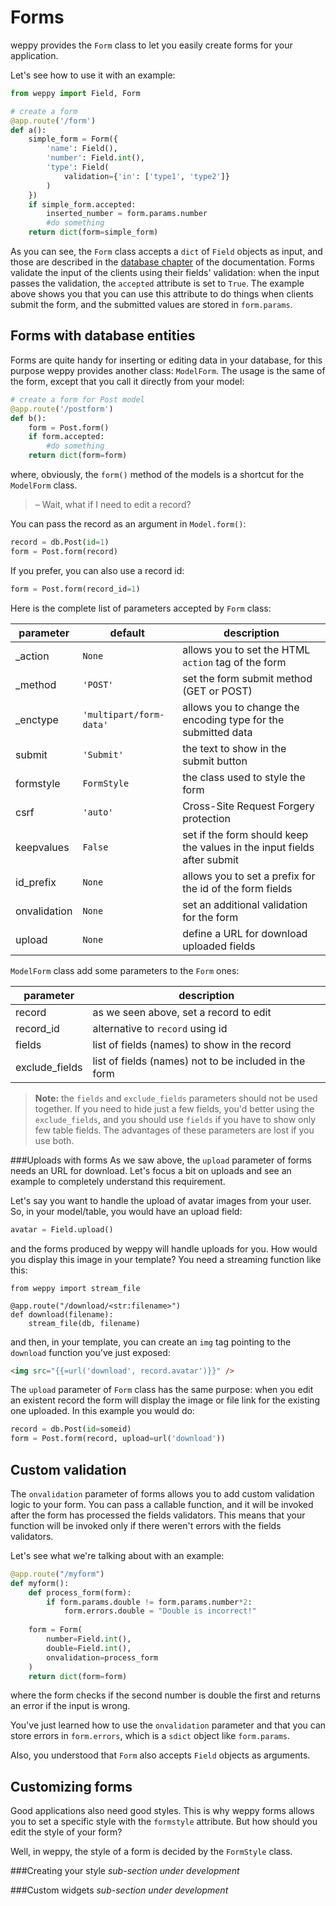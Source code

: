Forms
=====

weppy provides the `Form` class to let you easily create forms for your application.

Let's see how to use it with an example:

```python
from weppy import Field, Form

# create a form
@app.route('/form')
def a():
    simple_form = Form({
        'name': Field(),
        'number': Field.int(),
        'type': Field(
            validation={'in': ['type1', 'type2']}
        )
    })
    if simple_form.accepted:
        inserted_number = form.params.number
        #do something
    return dict(form=simple_form)
```

As you can see, the `Form` class accepts a `dict` of `Field` objects as input,
and those are described in the [database chapter](./dal/models#fields) of the documentation.
Forms validate the input of the clients using their fields' validation: when the
input passes the validation, the `accepted` attribute is set to `True`.
The example above shows you that you can use this attribute to do things when
clients submit the form, and the submitted values are stored in `form.params`.

Forms with database entities
----------------------------
Forms are quite handy for inserting or editing data in your database, for this purpose
weppy provides another class: `ModelForm`. The usage is the same of the form,
except that you call it directly from your model:

```python
# create a form for Post model
@app.route('/postform')
def b():
    form = Post.form()
    if form.accepted:
        #do something
    return dict(form=form)
```

where, obviously, the `form()` method of the models is a shortcut for the `ModelForm` class.

> – Wait, what if I need to edit a record?

You can pass the record as an argument in `Model.form()`:

```python
record = db.Post(id=1)
form = Post.form(record)
```

If you prefer, you can also use a record id:

```python
form = Post.form(record_id=1)
```

Here is the complete list of parameters accepted by `Form` class:

| parameter | default | description |
| --- | --- | --- |
| _action | `None` | allows you to set the HTML `action` tag of the form |
| _method | `'POST'` | set the form submit method (GET or POST) |
| _enctype | `'multipart/form-data'` | allows you to change the encoding type for the submitted data |
| submit | `'Submit'` | the text to show in the submit button |
| formstyle | `FormStyle` | the class used to style the form |
| csrf | `'auto'` | Cross-Site Request Forgery protection |
| keepvalues | `False` | set if the form should keep the values in the input fields after submit |
| id_prefix | `None` | allows you to set a prefix for the id of the form fields |
| onvalidation | `None` | set an additional validation for the form |
| upload | `None` | define a URL for download uploaded fields |

`ModelForm` class add some parameters to the `Form` ones:

| parameter | description |
| --- | --- |
| record | as we seen above, set a record to edit |
| record_id | alternative to `record` using id |
| fields | list of fields (names) to show in the record |
| exclude_fields | list of fields (names) not to be included in the form |

> **Note:** the `fields` and `exclude_fields` parameters should not be used together. If you need to hide just a few fields, you'd better using the `exclude_fields`, and you should use `fields` if you have to show only few table fields. The advantages of these parameters are lost if you use both.

###Uploads with forms
As we saw above, the `upload` parameter of forms needs an URL for download. 
Let's focus a bit on uploads and see an example to completely understand this requirement.

Let's say you want to handle the upload of avatar images from your user. So,
in your model/table, you would have an upload field:

```python
avatar = Field.upload()
```

and the forms produced by weppy will handle uploads for you. How would you
display this image in your template? You need a streaming function like this:

```
from weppy import stream_file 

@app.route("/download/<str:filename>")
def download(filename):
    stream_file(db, filename)
```

and then, in your template, you can create an `img` tag pointing to the
`download` function you've just exposed:

```html
<img src="{{=url('download', record.avatar')}}" />
```

The `upload` parameter of `Form` class has the same purpose: when you edit an
existent record the form will display the image or file link for the existing
one uploaded. In this example you would do:

```python
record = db.Post(id=someid)
form = Post.form(record, upload=url('download'))
```

Custom validation
-----------------
The `onvalidation` parameter of forms allows you to add custom validation logic
to your form. You can pass a callable function, and it will be invoked after the
form has processed the fields validators. This means that your function will be
invoked only if there weren't errors with the fields validators.

Let's see what we're talking about with an example:

```python
@app.route("/myform")
def myform():
    def process_form(form):
        if form.params.double != form.params.number*2:
            form.errors.double = "Double is incorrect!"
    
    form = Form(
        number=Field.int(), 
        double=Field.int(),
        onvalidation=process_form
    )
    return dict(form=form)
```

where the form checks if the second number is double the first and returns
an error if the input is wrong.

You've just learned how to use the `onvalidation` parameter and that you can
store errors in `form.errors`, which is a `sdict` object like `form.params`.

Also, you understood that `Form` also accepts `Field` objects as arguments.

Customizing forms
-----------------
Good applications also need good styles. This is why weppy forms allows you to
set a specific style with the `formstyle` attribute. But how should you edit the
style of your form?

Well, in weppy, the style of a form is decided by the `FormStyle` class.

###Creating your style
*sub-section under development*

###Custom widgets
*sub-section under development*
